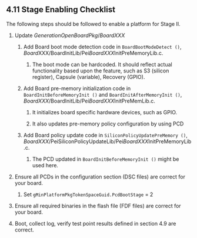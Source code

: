 <!--- @file
  4.11 Stage Enabling Checklist

  Copyright (c) 2019, Intel Corporation. All rights reserved.<BR>

  Redistribution and use in source (original document form) and 'compiled'
  forms (converted to PDF, epub, HTML and other formats) with or without
  modification, are permitted provided that the following conditions are met:

  1) Redistributions of source code (original document form) must retain the
     above copyright notice, this list of conditions and the following
     disclaimer as the first lines of this file unmodified.

  2) Redistributions in compiled form (transformed to other DTDs, converted to
     PDF, epub, HTML and other formats) must reproduce the above copyright
     notice, this list of conditions and the following disclaimer in the
     documentation and/or other materials provided with the distribution.

  THIS DOCUMENTATION IS PROVIDED BY TIANOCORE PROJECT "AS IS" AND ANY EXPRESS OR
  IMPLIED WARRANTIES, INCLUDING, BUT NOT LIMITED TO, THE IMPLIED WARRANTIES OF
  MERCHANTABILITY AND FITNESS FOR A PARTICULAR PURPOSE ARE DISCLAIMED. IN NO
  EVENT SHALL TIANOCORE PROJECT  BE LIABLE FOR ANY DIRECT, INDIRECT, INCIDENTAL,
  SPECIAL, EXEMPLARY, OR CONSEQUENTIAL DAMAGES (INCLUDING, BUT NOT LIMITED TO,
  PROCUREMENT OF SUBSTITUTE GOODS OR SERVICES; LOSS OF USE, DATA, OR PROFITS;
  OR BUSINESS INTERRUPTION) HOWEVER CAUSED AND ON ANY THEORY OF LIABILITY,
  WHETHER IN CONTRACT, STRICT LIABILITY, OR TORT (INCLUDING NEGLIGENCE OR
  OTHERWISE) ARISING IN ANY WAY OUT OF THE USE OF THIS DOCUMENTATION, EVEN IF
  ADVISED OF THE POSSIBILITY OF SUCH DAMAGE.

-->

## 4.11 Stage Enabling Checklist

The following steps should be followed to enable a platform for Stage II.

1. Update *GenerationOpenBoardPkg*/*BoardXXX*

    1. Add Board boot mode detection code in `BoardBootModeDetect ()`,
       *Board*XXX/BoardInitLib/Pei*BoardXXX*InitPreMemoryLib.c.

        1. The boot mode can be hardcoded. It should reflect actual 
           functionality based upon the feature, such as S3 (silicon register), 
           Capsule (variable), Recovery (GPIO).

    2. Add Board pre-memory initialization code in `BoardInitBeforeMemoryInit ()` and `BoardInitAfterMemoryInit ()`, *BoardXXX*/BoardInitLib/Pei*BoardXXX*InitPreMemLib.c.

        1. It initializes board specific hardware devices, such as GPIO.

        2. It also updates pre-memory policy configuration by using PCD

    3. Add Board policy update code in `SiliconPolicyUpdatePreMemory ()`,
       *BoardXXX*/PeiSiliconPolicyUpdateLib/Pei*BoardXXX*InitPreMemoryLib.c.

        1. The PCD updated in `BoardInitBeforeMemoryInit ()` might be used here.

2. Ensure all PCDs in the configuration section (DSC files) are correct for your board.

    1. Set `gMinPlatformPkgTokenSpaceGuid.PcdBootStage` = 2

3. Ensure all required binaries in the flash file (FDF files) are correct for your board.

4. Boot, collect log, verify test point results defined in section 4.9 are correct.
